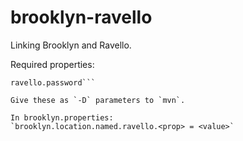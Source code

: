 brooklyn-ravello
================
Linking Brooklyn and Ravello.

Required properties:

```ravello.username
ravello.password```

Give these as `-D` parameters to `mvn`.

In brooklyn.properties:
`brooklyn.location.named.ravello.<prop> = <value>`
